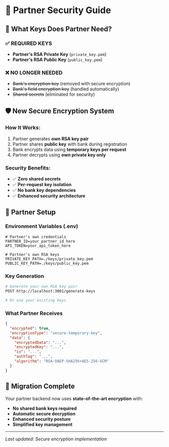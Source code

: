 # 🔐 Partner Security Guide

## 🎯 **What Keys Does Partner Need?**

### ✅ **REQUIRED KEYS**
- **Partner's RSA Private Key** (`private_key.pem`)
- **Partner's RSA Public Key** (`public_key.pem`)

### ❌ **NO LONGER NEEDED**
- ~~Bank's encryption key~~ (removed with secure encryption)
- ~~Bank's field encryption key~~ (handled automatically)
- ~~Shared secrets~~ (eliminated for security)

## 🛡️ **New Secure Encryption System**

### **How It Works:**
1. Partner generates **own RSA key pair**
2. Partner shares **public key** with bank during registration
3. Bank encrypts data using **temporary keys per request**
4. Partner decrypts using **own private key only**

### **Security Benefits:**
- ✅ **Zero shared secrets**
- ✅ **Per-request key isolation**
- ✅ **No bank key dependencies**
- ✅ **Enhanced security architecture**

## 🔧 **Partner Setup**

### **Environment Variables (.env)**
```properties
# Partner's own credentials
PARTNER_ID=your_partner_id_here
API_TOKEN=your_api_token_here

# Partner's own RSA keys
PRIVATE_KEY_PATH=./keys/private_key.pem
PUBLIC_KEY_PATH=./keys/public_key.pem
```

### **Key Generation**
```bash
# Generate your own RSA key pair
POST http://localhost:3001/generate-keys

# Or use your existing keys
```

### **What Partner Receives**
```json
{
  "encrypted": true,
  "encryptionType": "secure-temporary-key",
  "data": {
    "encryptedData": "...",
    "encryptedKey": "...",
    "iv": "...",
    "authTag": "...",
    "algorithm": "RSA-OAEP-SHA256+AES-256-GCM"
  }
}
```

## 🎉 **Migration Complete**

Your partner backend now uses **state-of-the-art encryption** with:
- **No shared bank keys required**
- **Automatic secure decryption**
- **Enhanced security posture**
- **Simplified key management**

---
*Last updated: Secure encryption implementation*
